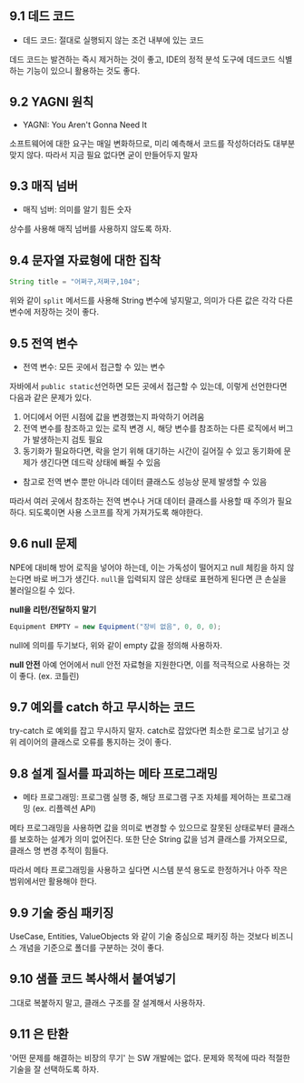 ## 9.1 데드 코드
* 데드 코드: 절대로 실행되지 않는 조건 내부에 있는 코드

데드 코드는 발견하는 즉시 제거하는 것이 좋고, IDE의 정적 분석 도구에 데드코드 식별하는 기능이 있으니 활용하는 것도 좋다.

## 9.2 YAGNI 원칙
* YAGNI: You Aren't Gonna Need It

소프트웨어에 대한 요구는 매일 변화하므로, 미리 예측해서 코드를 작성하더라도 대부분 맞지 않다. 따라서 지금 필요 없다면 굳이 만들어두지 말자

## 9.3 매직 넘버 
* 매직 넘버: 의미를 알기 힘든 숫자

상수를 사용해 매직 넘버를 사용하지 않도록 하자.

## 9.4 문자열 자료형에 대한 집착

```java
String title = "어쩌구,저쩌구,104";
```
위와 같이 `split` 메서드를 사용해 String 변수에 넣지말고, 의미가 다른 값은 각각 다른 변수에 저장하는 것이 좋다.

## 9.5 전역 변수
* 전역 변수: 모든 곳에서 접근할 수 있는 변수

자바에서 `public static`선언하면 모든 곳에서 접근할 수 있는데, 이렇게 선언한다면 다음과 같은 문제가 있다.
1. 어디에서 어떤 시점에 값을 변경했는지 파악하기 어려움
2. 전역 변수를 참조하고 있는 로직 변경 시, 해당 변수를 참조하는 다른 로직에서 버그가 발생하는지 검토 필요
3. 동기화가 필요하다면, 락을 얻기 위해 대기하는 시간이 길어질 수 있고 동기화에 문제가 생긴다면 데드락 상태에 빠질 수 있음
  * 참고로 전역 변수 뿐만 아니라 데이터 클래스도 성능상 문제 발생할 수 있음

따라서 여러 곳에서 참조하는 전역 변수나 거대 데이터 클래스를 사용할 때 주의가 필요하다. 되도록이면 사용 스코프를 작게 가져가도록 해야한다.

## 9.6 null 문제
NPE에 대비해 방어 로직을 넣어야 하는데, 이는 가독성이 떨어지고 null 체킹을 하지 않는다면 바로 버그가 생긴다.
`null`을 입력되지 않은 상태로 표현하게 된다면 큰 손실을 불러일으킬 수 있다.

**null을 리턴/전달하지 말기**

```java
Equipment EMPTY = new Equipment("장비 없음", 0, 0, 0);
```
null에 의미를 두기보다, 위와 같이 empty 값을 정의해 사용하자.

**null 안전**
아예 언어에서 null 안전 자료형을 지원한다면, 이를 적극적으로 사용하는 것이 좋다. (ex. 코틀린)

## 9.7 예외를 catch 하고 무시하는 코드
try-catch 로 예외를 잡고 무시하지 말자. catch로 잡았다면 최소한 로그로 남기고 상위 레이어의 클래스로 오류를 통지하는 것이 좋다.

## 9.8 설계 질서를 파괴하는 메타 프로그래밍 
* 메타 프로그래밍: 프로그램 실행 중, 해당 프로그램 구조 자체를 제어하는 프로그래밍 (ex. 리플렉션 API)

메타 프로그래밍을 사용하면 값을 의미로 변경할 수 있으므로 잘못된 상태로부터 클래스를 보호하는 설계가 의미 없어진다. 또한  단순 String 값을 넘겨 클래스를 가져오므로, 클래스 명 변경 추적이 힘들다.

따라서 메타 프로그래밍을 사용하고 싶다면 시스템 분석 용도로 한정하거나 아주 작은 범위에서만 활용해야 한다.

## 9.9 기술 중심 패키징
UseCase, Entities, ValueObjects 와 같이 기술 중심으로 패키징 하는 것보다 비즈니스 개념을 기준으로 폴더를 구분하는 것이 좋다.

## 9.10 샘플 코드 복사해서 붙여넣기
그대로 복붙하지 말고, 클래스 구조를 잘 설계해서 사용하자.

## 9.11 은 탄환 
'어떤 문제를 해결하는 비장의 무기' 는 SW 개발에는 없다. 문제와 목적에 따라 적절한 기술을 잘 선택하도록 하자.
